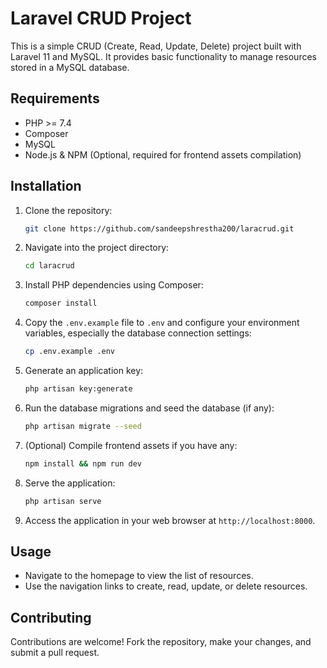 # Laravel CRUD Project

This is a simple CRUD (Create, Read, Update, Delete) project built with Laravel 11 and MySQL. It provides basic functionality to manage resources stored in a MySQL database.

## Requirements

- PHP >= 7.4
- Composer
- MySQL
- Node.js & NPM (Optional, required for frontend assets compilation)

## Installation

1. Clone the repository:

   ```bash
   git clone https://github.com/sandeepshrestha200/laracrud.git
   ```

2. Navigate into the project directory:

   ```bash
   cd laracrud
   ```

3. Install PHP dependencies using Composer:

   ```bash
   composer install
   ```

4. Copy the `.env.example` file to `.env` and configure your environment variables, especially the database connection settings:

   ```bash
   cp .env.example .env
   ```

5. Generate an application key:

   ```bash
   php artisan key:generate
   ```

6. Run the database migrations and seed the database (if any):

   ```bash
   php artisan migrate --seed
   ```

7. (Optional) Compile frontend assets if you have any:

   ```bash
   npm install && npm run dev
   ```

8. Serve the application:

   ```bash
   php artisan serve
   ```

9. Access the application in your web browser at `http://localhost:8000`.

## Usage

- Navigate to the homepage to view the list of resources.
- Use the navigation links to create, read, update, or delete resources.

## Contributing

Contributions are welcome! Fork the repository, make your changes, and submit a pull request.

